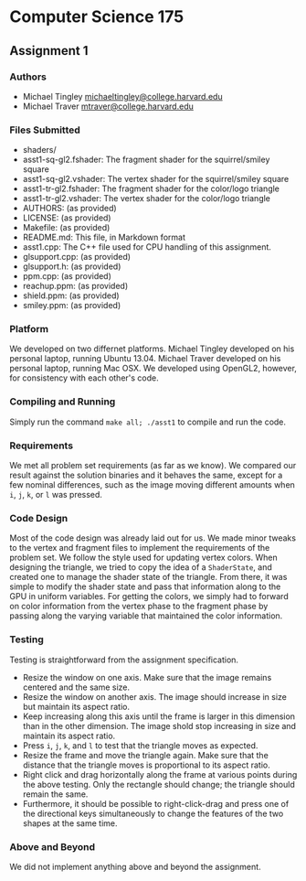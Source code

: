 Computer Science 175
====================
Assignment 1
------------
### Authors
- Michael Tingley <michaeltingley@college.harvard.edu>
- Michael Traver <mtraver@college.harvard.edu>

### Files Submitted
* shaders/
 * asst1-sq-gl2.fshader: The fragment shader for the squirrel/smiley square
 * asst1-sq-gl2.vshader: The vertex shader for the squirrel/smiley square
 * asst1-tr-gl2.fshader: The fragment shader for the color/logo triangle
 * asst1-tr-gl2.vshader: The vertex shader for the color/logo triangle
* AUTHORS: (as provided)
* LICENSE: (as provided)
* Makefile: (as provided)
* README.md: This file, in Markdown format
* asst1.cpp: The C++ file used for CPU handling of this assignment.
* glsupport.cpp: (as provided)
* glsupport.h: (as provided)
* ppm.cpp: (as provided)
* reachup.ppm: (as provided)
* shield.ppm: (as provided)
* smiley.ppm: (as provided)

### Platform
We developed on two differnet platforms. Michael Tingley developed on his personal laptop, running Ubuntu 13.04. Michael Traver developed on his personal laptop, running Mac OSX. We developed using OpenGL2, however, for consistency with each other's code.

### Compiling and Running
Simply run the command `make all; ./asst1` to compile and run the code.

### Requirements
We met all problem set requirements (as far as we know). We compared our result against the solution binaries and it behaves the same, except for a few nominal differences, such as the image moving different amounts when `i`, `j`, `k`, or `l` was pressed.

### Code Design
Most of the code design was already laid out for us. We made minor tweaks to the vertex and fragment files to implement the requirements of the problem set. We follow the style used for updating vertex colors. When designing the triangle, we tried to copy the idea of a `ShaderState`, and created one to manage the shader state of the triangle. From there, it was simple to modify the shader state and pass that information along to the GPU in uniform variables. For getting the colors, we simply had to forward on color information from the vertex phase to the fragment phase by passing along the varying variable that maintained the color information.

### Testing
Testing is straightforward from the assignment specification.
* Resize the window on one axis. Make sure that the image remains centered and the same size.
* Resize the window on another axis. The image should increase in size but maintain its aspect ratio.
* Keep increasing along this axis until the frame is larger in this dimension than in the other dimension. The image shold stop increasing in size and maintain its aspect ratio.
* Press `i`, `j`, `k`, and `l` to test that the triangle moves as expected.
* Resize the frame and move the triangle again. Make sure that the distance that the triangle moves is proportional to its aspect ratio.
* Right click and drag horizontally along the frame at various points during the above testing. Only the rectangle should change; the triangle should remain the same.
* Furthermore, it should be possible to right-click-drag and press one of the directional keys simultaneously to change the features of the two shapes at the same time.

### Above and Beyond
We did not implement anything above and beyond the assignment.
